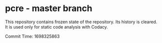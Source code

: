 # pcre - master branch

This repository contains frozen state of the repository.
Its history is cleared. It is used only for static code
analysis with Codacy.

Commit Time: 1698325863